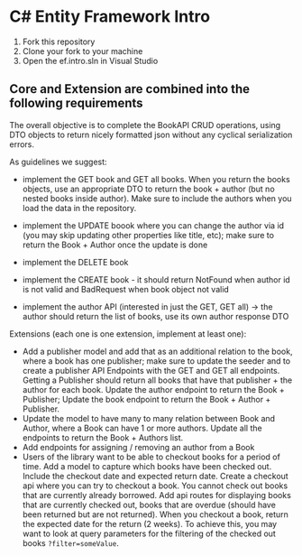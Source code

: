 # C# Entity Framework Intro

1. Fork this repository
2. Clone your fork to your machine
3. Open the ef.intro.sln in Visual Studio


## Core and Extension are combined into the following requirements

The overall objective is to complete the BookAPI CRUD operations, using DTO objects to return nicely formatted json without any cyclical serialization errors.

As guidelines we suggest:

- implement the GET book and GET all books. When you return the books objects, use an appropriate DTO to return the book + author (but no nested books inside author). Make sure to include the authors when you load the data in the repository.
- implement the UPDATE boook where you can change the author via id (you may skip updating other properties like title, etc); make sure to return the Book + Author once the update is done
- implement the DELETE book
- implement the CREATE book - it should return NotFound when author id is not valid and BadRequest when book object not valid

- implement the author API (interested in just the GET, GET all) -> the author should return the list of books, use its own author response DTO


Extensions (each one is one extension, implement at least one):

- Add a publisher model and add that as an additional relation to the book, where a book has one publisher; make sure to update the seeder and to create a publisher API Endpoints with the GET and GET all endpoints. Getting a Publisher should return all books that have that publisher + the author for each book. Update the author endpoint to return the Book + Publisher; Update the book endpoint to return the Book + Author + Publisher.
- Update the model to have many to many relation between Book and Author, where a Book can have 1 or more authors. Update all the endpoints to return the Book + Authors list.
- Add endpoints for assigning / removing an author from a Book
- Users of the library want to be able to checkout books for a period of time. Add a model to capture which books have been checked out. Include the checkout date and expected return date. Create a checkout api where you can try to checkout a book. You cannot check out books that are currently already borrowed. Add api routes for displaying books that are currently checked out, books that are overdue (should have been returned but are not returned). When you checkout a book, return the expected date for the return (2 weeks). To achieve this, you may want to look at query parameters for the filtering of the checked out books `?filter=someValue`.


